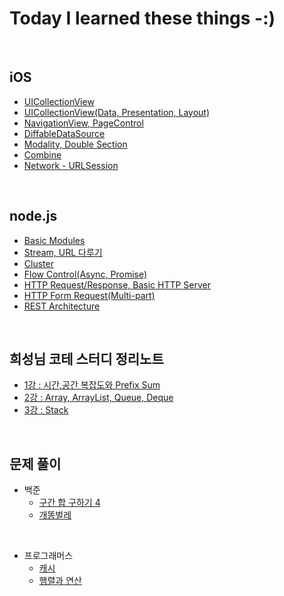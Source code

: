 # **Today I learned these things -:)**
<br>

## **iOS**
- [UICollectionView](https://github.com/geniusYoo/TIL/blob/main/iOS/July%2014%2C%202022.md)
- [UICollectionView(Data, Presentation, Layout)](https://github.com/geniusYoo/TIL/blob/main/iOS/July%2018%2C%202022.md)
- [NavigationView, PageControl](https://github.com/geniusYoo/TIL/blob/main/iOS/July%2019%2C%202022.md)
- [DiffableDataSource](https://github.com/geniusYoo/TIL/blob/main/iOS/July%2021%2C%202022.md)
- [Modality, Double Section](https://github.com/geniusYoo/TIL/blob/main/iOS/July%2024%2C%202022.md)
- [Combine](https://github.com/geniusYoo/TIL/blob/main/iOS/July%2030%2C%202022.md)
- [Network - URLSession](https://github.com/geniusYoo/TIL/blob/main/iOS/August%202%2C%202022.md)

<br>

## **node.js**
- [Basic Modules](https://github.com/geniusYoo/TIL/blob/main/node/1_January%2019%2C%202023.md)
- [Stream, URL 다루기](https://github.com/geniusYoo/TIL/blob/main/node/2_January%2019(2)%2C%202023.md)
- [Cluster](https://github.com/geniusYoo/TIL/blob/main/node/3_January%2020%2C%202023.md)
- [Flow Control(Async, Promise)](https://github.com/geniusYoo/TIL/blob/main/node/4_January%2024%2C%202023.md)
- [HTTP Request/Response, Basic HTTP Server](https://github.com/geniusYoo/TIL/blob/main/node/5_January%2026%2C%202023.md)
- [HTTP Form Request(Multi-part)](https://github.com/geniusYoo/TIL/blob/main/node/6_January%2027%2C%202023.md)
- [REST Architecture](https://github.com/geniusYoo/TIL/blob/main/node/7_February%207%2C%202023.md)
<br>

## **희성님 코테 스터디 정리노트**
- [1강 : 시간,공간 복잡도와 Prefix Sum](https://github.com/geniusYoo/TIL/blob/main/%EC%A0%95%EB%A6%AC%EB%85%B8%ED%8A%B8/1%EA%B0%95%20-%20%EC%8B%9C%EA%B0%84%2C%20%EA%B3%B5%EA%B0%84%20%EB%B3%B5%EC%9E%A1%EB%8F%84%EC%99%80%20Prefix%20Sum.md)
- [2강 : Array, ArrayList, Queue, Deque](https://github.com/geniusYoo/TIL/blob/main/%EC%A0%95%EB%A6%AC%EB%85%B8%ED%8A%B8/2%EA%B0%95%20-%20Array%2C%20ArrayList%2C%20Queue%2C%20Deque.md)
- [3강 : Stack](https://github.com/geniusYoo/TIL/blob/main/%EC%A0%95%EB%A6%AC%EB%85%B8%ED%8A%B8/3%EA%B0%95%20-%20Stack.md)
<br>

## **문제 풀이**
- 백준
  - [구간 합 구하기 4](https://github.com/geniusYoo/TIL/blob/main/%EB%AC%B8%EC%A0%9C%ED%92%80%EC%9D%B4/%EB%B0%B1%EC%A4%80/%EA%B5%AC%EA%B0%84%ED%95%A9%EA%B5%AC%ED%95%98%EA%B8%B04/Main.java)
  - [개똥벌레](https://github.com/geniusYoo/TIL/blob/main/%EB%AC%B8%EC%A0%9C%ED%92%80%EC%9D%B4/%EB%B0%B1%EC%A4%80/%EA%B0%9C%EB%98%A5%EB%B2%8C%EB%A0%88/Main.java)

<br>

- 프로그래머스
  - [캐시](https://github.com/geniusYoo/TIL/blob/main/%EB%AC%B8%EC%A0%9C%ED%92%80%EC%9D%B4/%ED%94%84%EB%A1%9C%EA%B7%B8%EB%9E%98%EB%A8%B8%EC%8A%A4/%EC%BA%90%EC%8B%9C/Main.java)
  - [행렬과 연산](https://github.com/geniusYoo/TIL/blob/main/%EB%AC%B8%EC%A0%9C%ED%92%80%EC%9D%B4/%ED%94%84%EB%A1%9C%EA%B7%B8%EB%9E%98%EB%A8%B8%EC%8A%A4/%ED%96%89%EB%A0%AC%EA%B3%BC%EC%97%B0%EC%82%B0/Main.java)
<br>

